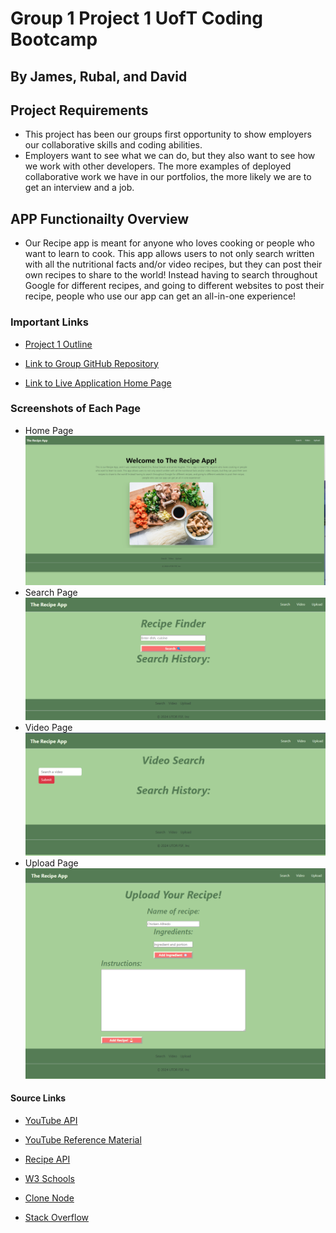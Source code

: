 # Group 1 Project 1 UofT Coding Bootcamp
## By James, Rubal, and David
## Project Requirements 
* This project has been our groups first opportunity to show employers our collaborative skills and coding abilities. 
* Employers want to see what we can do, but they also want to see how we work with other developers. The more examples of deployed collaborative work we have in our portfolios, the more likely we are to get an interview and a job.
## APP Functionailty Overview 
* Our Recipe app is meant for anyone who loves cooking or people who want to learn to cook. This app allows users to not only search written with all the nutritional facts and/or video recipes, but they can post their own recipes to share to the world! Instead having to search throughout Google for different recipes, and going to different websites to post their recipe, people who use our app can get an all-in-one experience!

### Important Links
* [Project 1 Outline](https://bootcampspot.instructure.com/courses/4895/assignments/69061?module_item_id=1168830)

* [Link to Group GitHub Repository](https://github.com/dcho10/group-one-recipe-app)

* [Link to Live Application Home Page](https://dcho10.github.io/group-one-recipe-app/index.html)

### Screenshots of Each Page
* Home Page
![Screenshot for Home Page](https://github.com/dcho10/group-one-recipe-app/blob/main/Images/Screenshot%202024-02-20%20095929.png?raw=true)
* Search Page
![Screenshot for Search Page](https://github.com/dcho10/group-one-recipe-app/blob/main/Images/Screenshot%202024-02-20%20100411.png?raw=true)
* Video Page 
![Screenshot for Video Page](https://github.com/dcho10/group-one-recipe-app/blob/main/Images/Screenshot%202024-02-20%20100448.png?raw=true)
* Upload Page 
![Screenshot for Upload Page](https://github.com/dcho10/group-one-recipe-app/blob/main/Images/Screenshot%202024-02-20%20100524.png?raw=true)


#### Source Links
* [YouTube API](https://console.cloud.google.com/apis/credentials?project=youtube-api-video-link)

* [YouTube Reference Material](https://www.youtube.com/watch?v=fOKgHld96mU&list=LL&index=2&t=1414s)

* [Recipe API](https://www.edamam.com/)

* [W3 Schools](https://www.w3schools.com/)

* [Clone Node](https://www.w3schools.com/jsref/met_node_clonenode.asp)

* [Stack Overflow](https://stackoverflow.com/)

